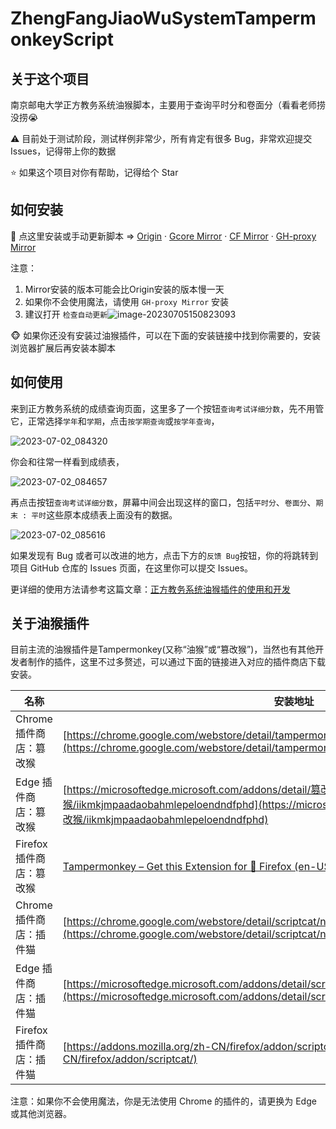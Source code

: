 # ZhengFangJiaoWuSystemTampermonkeyScript

## 关于这个项目

南京邮电大学正方教务系统油猴脚本，主要用于查询平时分和卷面分（看看老师捞没捞😭

⚠️ 目前处于测试阶段，测试样例非常少，所有肯定有很多 Bug，非常欢迎提交 Issues，记得带上你的数据

:star: 如果这个项目对你有帮助，记得给个 Star

## 如何安装

🥰 点这里安装或手动更新脚本 => [Origin](https://raw.githubusercontent.com/love98ooo/ZhengFangJiaoWuSystemTampermonkeyScript/master/tampermonkey_script.user.js) · [Gcore Mirror](https://gcore.jsdelivr.net/gh/love98ooo/ZhengFangJiaoWuSystemTampermonkeyScript@master/tampermonkey_script.user.js) · [CF Mirror](https://testingcf.jsdelivr.net/gh/love98ooo/ZhengFangJiaoWuSystemTampermonkeyScript@master/tampermonkey_script.user.js) · [GH-proxy Mirror](https://gh.api.99988866.xyz/https://raw.githubusercontent.com/love98ooo/ZhengFangJiaoWuSystemTampermonkeyScript/master/tampermonkey_script.user.js)

注意：

1. Mirror安装的版本可能会比Origin安装的版本慢一天
2. 如果你不会使用魔法，请使用 `GH-proxy Mirror` 安装
3. 建议打开 `检查自动更新`![image-20230705150823093](C:\Users\Love98\AppData\Roaming\Typora\typora-user-images\image-20230705150823093.png)

🐵 如果你还没有安装过油猴插件，可以在下面的安装链接中找到你需要的，安装浏览器扩展后再安装本脚本

## 如何使用

来到正方教务系统的成绩查询页面，这里多了一个按钮`查询考试详细分数`，先不用管它，正常选择`学年`和`学期`，点击`按学期查询`或`按学年查询`，

![2023-07-02_084320](https://testingcf.jsdelivr.net/gh/love98ooo/pictures_for_blog@master//imgs/202307031408291.png)

你会和往常一样看到成绩表，

![2023-07-02_084657](https://testingcf.jsdelivr.net/gh/love98ooo/pictures_for_blog@master//imgs/202307031408292.png)

再点击按钮`查询考试详细分数`，屏幕中间会出现这样的窗口，包括`平时分`、`卷面分`、`期末 : 平时`这些原本成绩表上面没有的数据。

![2023-07-02_085616](https://testingcf.jsdelivr.net/gh/love98ooo/pictures_for_blog@master//imgs/202307031408293.png)

如果发现有 Bug 或者可以改进的地方，点击下方的`反馈 Bug`按钮，你的将跳转到项目 GitHub 仓库的 Issues 页面，在这里你可以提交 Issues。

更详细的使用方法请参考这篇文章：[正方教务系统油猴插件的使用和开发](https://blog.love98.net/archives/zfjw-system-you-hou-cha-jian-de-shi-yong-he-kai-fa)

## 关于油猴插件

目前主流的油猴插件是Tampermonkey(又称“油猴”或“篡改猴”)，当然也有其他开发者制作的插件，这里不过多赘述，可以通过下面的链接进入对应的插件商店下载安装。

| 名称                     | 安装地址                                                     |
| ------------------------ | ------------------------------------------------------------ |
| Chrome 插件商店：篡改猴  | [https://chrome.google.com/webstore/detail/tampermonkey/dhdgffkkebhmkfjojejmpbldmpobfkfo](https://chrome.google.com/webstore/detail/tampermonkey/dhdgffkkebhmkfjojejmpbldmpobfkfo) |
| Edge 插件商店：篡改猴    | [https://microsoftedge.microsoft.com/addons/detail/篡改猴/iikmkjmpaadaobahmlepeloendndfphd](https://microsoftedge.microsoft.com/addons/detail/篡改猴/iikmkjmpaadaobahmlepeloendndfphd) |
| Firefox 插件商店：篡改猴 | [Tampermonkey – Get this Extension for 🦊 Firefox (en-US) (mozilla.org)](https://addons.mozilla.org/en-US/firefox/addon/tampermonkey/) |
| Chrome 插件商店：插件猫  | [https://chrome.google.com/webstore/detail/scriptcat/ndcooeababalnlpkfedmmbbbgkljhpjf](https://chrome.google.com/webstore/detail/scriptcat/ndcooeababalnlpkfedmmbbbgkljhpjf) |
| Edge 插件商店：插件猫    | [https://microsoftedge.microsoft.com/addons/detail/scriptcat/liilgpjgabokdklappibcjfablkpcekh](https://microsoftedge.microsoft.com/addons/detail/scriptcat/liilgpjgabokdklappibcjfablkpcekh) |
| Firefox 插件商店：插件猫 | [https://addons.mozilla.org/zh-CN/firefox/addon/scriptcat/](https://addons.mozilla.org/zh-CN/firefox/addon/scriptcat/) |

注意：如果你不会使用魔法，你是无法使用 Chrome 的插件的，请更换为 Edge 或其他浏览器。
